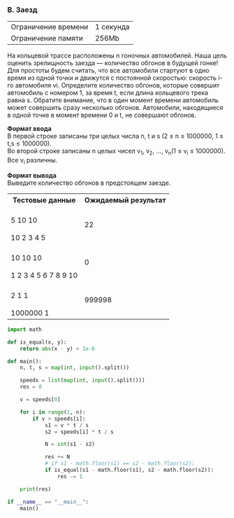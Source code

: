 ### B. Заезд

<table>
 <tr>
    <td>Ограничение времени</td>
    <td>1 секунда</td>
 </tr>
 <tr>
    <td>Ограничение памяти</td>
    <td>256Mb</td>
 </tr>
</table> 

На кольцевой трассе расположены n гоночных автомобилей. Наша цель оценить зрелищность заезда — количество обгонов в будущей гонке! Для простоты будем считать, что все автомобили стартуют в одно время из одной точки и движутся с постоянной скоростью: скорость i-го автомобиля vi. Определите количество обгонов, которые совершит автомобиль с номером 1, за время t, если длина кольцевого трека равна s. Обратите внимание, что в один момент времени автомобиль может совершить сразу несколько обгонов. Автомобили, находящиеся в одной точке в момент времени 0 и t, не совершают обгонов.

**Формат ввода**  
В первой строке записаны три целых числа n, t и s (2 ≤ n ≤ 1000000, 1 ≤ t,s ≤ 1000000).  
Во второй строке записаны n целых чисел v<sub>1</sub>, v<sub>2</sub>, …, v<sub>n</sub>(1 ≤ v<sub>i</sub> ≤ 1000000). Все v<sub>i</sub> различны.

**Формат вывода**  
Выведите количество обгонов в предстоящем заезде.

<table>
 <tr>
    <th>Тестовые данные</th>
    <th>Ожидаемый результат</th>
 </tr>
 <tr>
    <td>
    <br>5 10 10</br>
    <br>10 2 3 4 5</br>
    </td>
    <td>22</td>
 </tr>
  <tr>
<td>
    <br>10 10 10</br>
<br>1 2 3 4 5 6 7 8 9 10</br>
  </td>
  <td>0</td>
  </tr>
  <tr>
    <td>
      <br>2 1 1</br>
<br>1000000 1</br>
    </td>
    <td>
      999998
    </td>
  </tr>
  
</table>  

``` python
import math

def is_equal(x, y):
    return abs(x - y) < 1e-6

def main():
    n, t, s = map(int, input().split())

    speeds = list(map(int, input().split()))
    res = 0

    v = speeds[0]

    for i in range(1, n):
        if v > speeds[i]:
            s1 = v * t / s
            s2 = speeds[i] * t / s

            N = int(s1 - s2)

            res += N
            # if s1 - math.floor(s1) == s2 - math.floor(s2):
            if is_equal(s1 - math.floor(s1), s2 - math.floor(s2)):
                res -= 1

    print(res)

if __name__ == "__main__":
    main()
```
